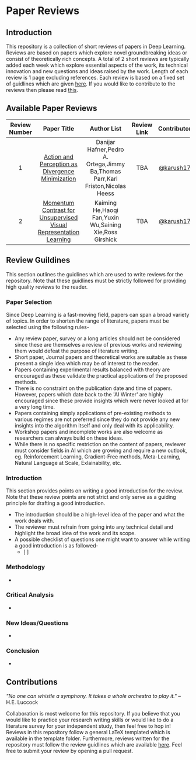 # Paper Reviews

## Introduction
This repository is a collection of short reviews of papers in Deep Learning. Reviews are based on papers which explore novel groundbreaking ideas or consist of theoretically rich concepts. A total of 2 short reviews are typically added each week which explore essential aspects of the work, its technical innovation and new questions and ideas raised by the work. Length of each review is 1 page excluding references. Each review is based on a fixed set of guidlines which are given [here](#guidlines). If you would like to contribute to the reviews then please read [this](#contributions).

## Available Paper Reviews

|Review Number|Paper Title|Author List|Review Link|Contributor|
|:-----------:|:---------:|:---------:|:---------:|:---------:|
|1|[Action and Perception as Divergence Minimization](https://arxiv.org/pdf/2009.01791.pdf)|Danijar Hafner,Pedro A. Ortega,Jimmy Ba,Thomas Parr,Karl Friston,Nicolas Heess|TBA|[@karush17](https://github.com/karush17)|
|2|[Momentum Contrast for Unsupervised Visual Representation Learning](https://arxiv.org/pdf/1911.05722.pdf)|Kaiming He,Haoqi Fan,Yuxin Wu,Saining Xie,Ross Girshick|TBA|[@karush17](https://github.com/karush17)|

## <a name="guidlines"></a>Review Guildines
This section outlines the guidlines which are used to write reviews for the repository. Note that these guidlines must be strictly followed for providing high quality reviews to the reader. 

### Paper Selection
Since Deep Learning is a fast-moving field, papers can span a broad variety of topics. In order to shorten the range of literature, papers must be selected using the following rules-  
* Any review paper, survey or a long articles should not be considered since these are themselves a review of previous works and reviewing them would defeat the purpose of literature writing.
* Short paper, Journal papers and theoretical works are suitable as these present a single idea which may be of interest to the reader.
* Papers containing experimental results balanced with theory are encouraged as these validate the practical applications of the proposed methods.
* There is no constraint on the publication date and time of papers. However, papers which date back to the 'AI Winter' are highly encouraged since these provide insights which were never looked at for a very long time.
* Papers containing simply applications of pre-existing methods to various regimes are not preferred since they do not provide any new insights into the algorithm itself and only deal with its applicability.
* Workshop papers and incomplete works are also welcome as researchers can always build on these ideas.
* While there is no specific restriction on the content of papers, reviewer must consider fields in AI which are growing and require a new outlook, eg. Reinforcement Learning, Gradient-Free methods, Meta-Learning, Natural Language at Scale, Exlainability, etc.


### Introduction
This section provides points on writing a good introduction for the review. Note that these review points are not strict and only serve as a guiding principle for drafting a good introduction.  
* The introduction should be a high-level idea of the paper and what the work deals with.
* The reviewer must refrain from going into any technical detail and highlight the broad idea of the work and its scope.
* A possible checklist of questions one might want to answer while writing a good introduction is as followed-
    - [ ] 


### Methodology
* 

### Critical Analysis
* 

### New Ideas/Questions
* 

### Conclusion
* 

## <a name="contributions"></a>Contributions
*"No one can whistle a symphony. It takes a whole orchestra to play it."* – H.E. Luccock  

Collaboration is most welcome for this repository. If you believe that you would like to practice your research writing skills or would like to do a literature survey for your independent study, then feel free to hop in! Reviews in this repository follow a general LaTeX templated which is available in the template folder. Furthermore, reviews written for the repository must follow the review guidlines which are available [here](#guidlines). Feel free to submit your review by opening a pull request.


